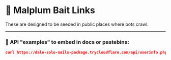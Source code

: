 # 🧃 Malplum Bait Links

These are designed to be seeded in public places where bots crawl.

---

### 🍯 API "examples" to embed in docs or pastebins:

```json
curl https://dale-solo-nails-package.trycloudflare.com/api/userinfo.php?email=test@example.com
